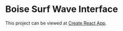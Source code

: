 # Boise Surf Wave Interface

This project can be viewed at [Create React App](https://github.com/facebook/create-react-app).

